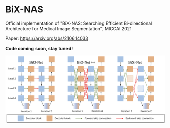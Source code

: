 # BiX-NAS
Official implementation of "BiX-NAS: Searching Efficient Bi-directional Architecture for Medical Image Segmentation", MICCAI 2021

Paper: https://arxiv.org/abs/2106.14033

**Code coming soon, stay tuned!**

![BiX-NAS](./teaser.png)

